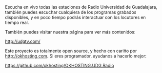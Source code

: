 Escucha en vivo todas las estaciones de Radio Universidad de Guadalajara, también puedes escuchar cualquiera de los programas grabados disponibles, y en poco tiempo podrás interactuar con los locutores en tiempo real.

También puedes visitar nuestra página para ver más contenidos:

http://udgtv.com/

Este proyecto es totalmente open source, y hecho con cariño por http://okhosting.com. Si eres programador, ayudanos a hacerlo mejor:

https://github.com/okhosting/OKHOSTING.UDG.Radio